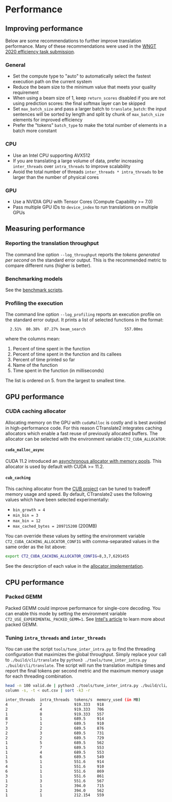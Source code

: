 # Performance

## Improving performance

Below are some recommendations to further improve translation performance. Many of these recommendations were used in the [WNGT 2020 efficiency task submission](../examples/wngt2020).

### General

* Set the compute type to "auto" to automatically select the fastest execution path on the current system
* Reduce the beam size to the minimum value that meets your quality requirement
* When using a beam size of 1, keep `return_scores` disabled if you are not using prediction scores: the final softmax layer can be skipped
* Set `max_batch_size` and pass a larger batch to `translate_batch`: the input sentences will be sorted by length and split by chunk of `max_batch_size` elements for improved efficiency
* Prefer the "tokens" `batch_type` to make the total number of elements in a batch more constant

### CPU

* Use an Intel CPU supporting AVX512
* If you are translating a large volume of data, prefer increasing `inter_threads` over `intra_threads` to improve scalability
* Avoid the total number of threads `inter_threads * intra_threads` to be larger than the number of physical cores

### GPU

* Use a NVIDIA GPU with Tensor Cores (Compute Capability >= 7.0)
* Pass multiple GPU IDs to `device_index` to run translations on multiple GPUs

## Measuring performance

### Reporting the translation throughput

The command line option `--log_throughput` reports the *tokens generated per second* on the standard error output. This is the recommended metric to compare different runs (higher is better).

### Benchmarking models

See the [benchmark scripts](../tools/benchmark).

### Profiling the execution

The command line option `--log_profiling` reports an execution profile on the standard error output. It prints a list of selected functions in the format:

```text
  2.51%  80.38%  87.27% beam_search                 557.00ms
```

where the columns mean:

1. Percent of time spent in the function
2. Percent of time spent in the function and its callees
3. Percent of time printed so far
4. Name of the function
5. Time spent in the function (in milliseconds)

The list is ordered on 5. from the largest to smallest time.

## GPU performance

### CUDA caching allocator

Allocating memory on the GPU with `cudaMalloc` is costly and is best avoided in high-performance code. For this reason CTranslate2 integrates caching allocators which enable a fast reuse of previously allocated buffers. The allocator can be selected with the environment variable `CT2_CUDA_ALLOCATOR`:

#### `cuda_malloc_async`

CUDA 11.2 introduced an [asynchronous allocator with memory pools](https://docs.nvidia.com/cuda/cuda-runtime-api/group__CUDART__MEMORY__POOLS.html). This allocator is used by default with CUDA >= 11.2.

#### `cub_caching`

This caching allocator from the [CUB project](https://github.com/NVIDIA/cub) can be tuned to tradeoff memory usage and speed. By default, CTranslate2 uses the following values which have been selected experimentally:

* `bin_growth = 4`
* `min_bin = 3`
* `max_bin = 12`
* `max_cached_bytes = 209715200` (200MB)

You can override these values by setting the environment variable `CT2_CUDA_CACHING_ALLOCATOR_CONFIG` with comma-separated values in the same order as the list above:

```bash
export CT2_CUDA_CACHING_ALLOCATOR_CONFIG=8,3,7,6291455
```

See the description of each value in the [allocator implementation](https://github.com/NVIDIA/cub/blob/main/cub/util_allocator.cuh).

## CPU performance

### Packed GEMM

Packed GEMM could improve performance for single-core decoding. You can enable this mode by setting the environment variable `CT2_USE_EXPERIMENTAL_PACKED_GEMM=1`. See [Intel's article](https://software.intel.com/content/www/us/en/develop/articles/introducing-the-new-packed-apis-for-gemm.html) to learn more about packed GEMM.

### Tuning `intra_threads` and `inter_threads`

You can use the script `tools/tune_inter_intra.py` to find the threading configuration that maximizes the global throughput.
Simply replace your call to `./build/cli/translate` by `python3 ./tools/tune_inter_intra.py ./build/cli/translate`. The script will run the translation multiple times and report the final tokens per second metric and the maximum memory usage for each threading combination.

```bash
head -n 100 valid.de | python3 ./tools/tune_inter_intra.py ./build/cli/translate --model ende_ctranslate2 --beam_size 2 > values.csv
column -s, -t < out.csv | sort -k3 -r
```
```bash
inter_threads  intra_threads  tokens/s  memory_used (in MB)
4              2              919.333   918
2              4              919.333   706
1              8              919.333   557
8              1              689.5     914
7              1              689.5     910
3              2              689.5     876
2              3              689.5     731
2              2              689.5     729
1              5              689.5     562
1              7              689.5     553
1              4              689.5     553
1              6              689.5     549
5              1              551.6     914
4              1              551.6     910
6              1              551.6     869
3              1              551.6     861
1              3              551.6     567
2              1              394.0     715
1              2              394.0     562
1              1              212.154   559
```

